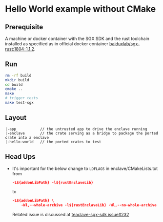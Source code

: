 # Hello World example without CMake

## Prerequisite
A machine or docker container with the SGX SDK and the rust toolchain installed as specified as in
official docker container [baiduxlab/sgx-rust:1804-1.1.2][1].

## Run
```bash
rm -rf build 
mkdir build
cd build
cmake ..
make
# trigger tests
make test-sgx
```

## Layout
```text
|-app           // the untrusted app to drive the enclave running
|-enclave       // the crate serving as a bridge to package the ported crate into a enclave
|-hello-world   // the ported crates to test
```

## Head Ups
- It's important for the below change to `LDFLAGS` in enclave/CMakeLists.txt from 

    ```cmake
    -L${addonLibPath} -l${rustEnclaveLib}
    ```

    to

    ```cmake
    -L${addonLibPath} \
        -Wl,--whole-archive -l${rustEnclaveLib} -Wl,--no-whole-archive \
    ```

    Related issue is discussed at [teaclave-sgx-sdk issue#232](https://github.com/apache/incubator-teaclave-sgx-sdk/issues/232#issuecomment-623804958)


[1]: https://hub.docker.com/layers/baiduxlab/sgx-rust/1804-1.1.2/images/sha256-3a2fc238147576552e9a651eeadae29e8729841d5f23b394d856c2fb64f5899c?context=explore
